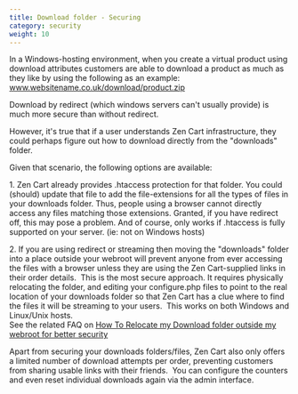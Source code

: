 ```yaml
---
title: Download folder - Securing 
category: security
weight: 10
---
```


In a Windows-hosting environment, when you create a virtual product using download attributes customers are able to download a product as much as they like by using the following as an example:   www.websitename.co.uk/download/product.zip  

Download by redirect (which windows servers can't usually provide) is much more secure than without redirect.  

However, it's true that if a user understands Zen Cart infrastructure, they could perhaps figure out how to download directly from the "downloads" folder.  

Given that scenario, the following options are available:  

1\. Zen Cart already provides .htaccess protection for that folder. You could (should) update that file to add the file-extensions for all the types of files in your downloads folder. Thus, people using a browser cannot directly access any files matching those extensions. Granted, if you have redirect off, this may pose a problem. And of course, only works if .htaccess is fully supported on your server. (ie: not on Windows hosts)  

2\. If you are using redirect or streaming then moving the "downloads" folder into a place outside your webroot will prevent anyone from ever accessing the files with a browser unless they are using the Zen Cart-supplied links in their order details.  This is the most secure approach. It requires physically relocating the folder, and editing your configure.php files to point to the real location of your downloads folder so that Zen Cart has a clue where to find the files it will be streaming to your users.  This works on both Windows and Linux/Unix hosts.  
See the related FAQ on [How To Relocate my Download folder outside my webroot for better security](/user/security/relocate_download_folder)  

Apart from securing your downloads folders/files, Zen Cart also only offers a limited number of download attempts per order, preventing customers from sharing usable links with their friends.  You can configure the counters and even reset individual downloads again via the admin interface.
